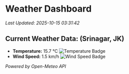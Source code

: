 
# Weather Dashboard

_Last Updated: 2025-10-15 03:31:42_

## Current Weather Data: (Srinagar, JK)
- **Temperature:** 15.7 °C ![Temperature Badge](https://img.shields.io/badge/Temperature-Low%20Temp-blue)
- **Wind Speed:** 1.5 km/h ![Wind Speed Badge](https://img.shields.io/badge/Wind%20Speed-Light%20Wind-blue)

*Powered by Open-Meteo API*
